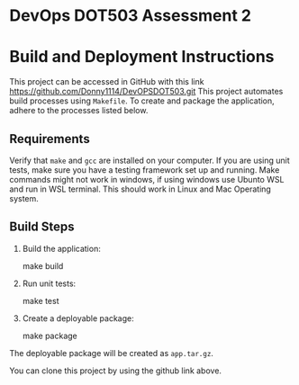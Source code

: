 # DevOps DOT503 Assessment 2
# Build and Deployment Instructions

 This project can be accessed in GitHub with this link https://github.com/Donny1114/DevOPSDOT503.git
 This project automates build processes using `Makefile`.
 To create and package the application, adhere to the processes 
 listed below.
   ## Requirements

   Verify that `make` and `gcc` are installed on your computer.
   If you are using unit tests, make sure you have a testing framework set up and running.
   Make commands might not work in windows, if using windows use Ubunto WSL and run in WSL terminal. 
   This should work in Linux and Mac Operating system.

## Build Steps
  
  1. Build the application:

      make build
      

 2. Run unit tests:

     
      make test
    

   3. Create a deployable package:

      make package
      
   The deployable package will be created as `app.tar.gz`.

   
   You can clone this project by using the github link above.

